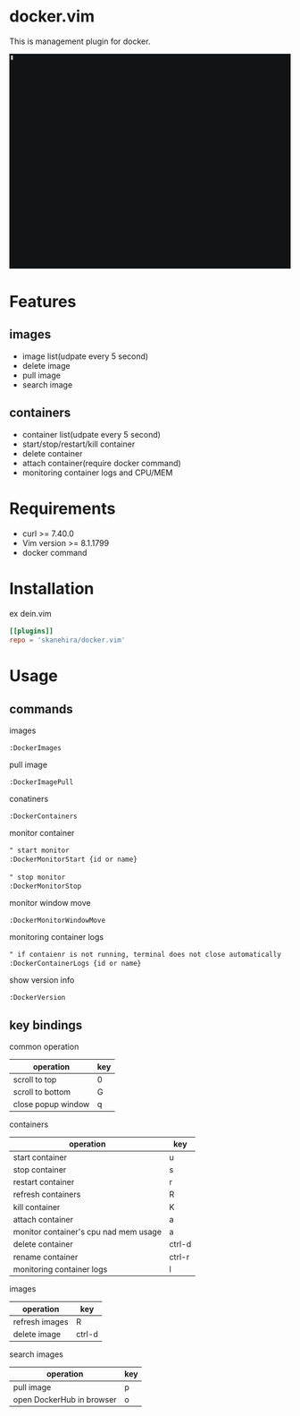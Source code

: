# docker.vim
This is management plugin for docker.

![](screenshots/docker.vim.gif)

# Features
## images
- image list(udpate every 5 second)
- delete image
- pull image
- search image

## containers
- container list(udpate every 5 second)
- start/stop/restart/kill container
- delete container
- attach container(require docker command)
- monitoring container logs and CPU/MEM

# Requirements
- curl >= 7.40.0
- Vim version >= 8.1.1799
- docker command

# Installation
ex dein.vim
```toml
[[plugins]]
repo = 'skanehira/docker.vim'
```

# Usage
## commands
images
```vim
:DockerImages
```

pull image
```vim
:DockerImagePull
```

conatiners
```vim
:DockerContainers
```

monitor container
```vim
" start monitor
:DockerMonitorStart {id or name}

" stop monitor
:DockerMonitorStop
```

monitor window move
```vim
:DockerMonitorWindowMove
```

monitoring container logs
```vim
" if contaienr is not running, terminal does not close automatically
:DockerContainerLogs {id or name}
```

show version info
```vim
:DockerVersion
```

## key bindings
common operation

| operation          | key |
|--------------------|-----|
| scroll to top      | 0   |
| scroll to bottom   | G   |
| close popup window | q   |

containers

| operation                             | key    |
|---------------------------------------|--------|
| start container                       | u      |
| stop container                        | s      |
| restart container                     | r      |
| refresh containers                    | R      |
| kill container                        | K      |
| attach container                      | a      |
| monitor container's cpu nad mem usage | a      |
| delete container                      | ctrl-d |
| rename container                      | ctrl-r |
| monitoring container logs             | l      |

images

| operation        | key    |
|------------------|--------|
| refresh images   | R      |
| delete image     | ctrl-d |

search images

| operation                 | key |
|---------------------------|-----|
| pull image                | p   |
| open DockerHub in browser | o   |
